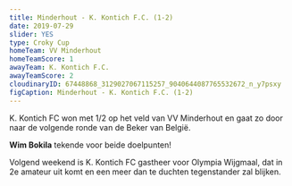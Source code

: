 ```yaml
---
title: Minderhout - K. Kontich F.C. (1-2)
date: 2019-07-29
slider: YES
type: Croky Cup
homeTeam: VV Minderhout
homeTeamScore: 1
awayTeam: K. Kontich F.C.
awayTeamScore: 2
cloudinaryID: 67448868_3129027067115257_9040644087765532672_n_y7psxy
figCaption: Minderhout - K. Kontich F.C. (1-2)
---
```

K. Kontich FC won met 1/2 op het veld van VV Minderhout en gaat zo door naar de volgende ronde van de Beker van België.

**Wim Bokila** tekende voor beide doelpunten! 

Volgend weekend is K. Kontich FC gastheer voor Olympia Wijgmaal, dat in 2e amateur uit komt en een meer dan te duchten tegenstander zal blijken.
